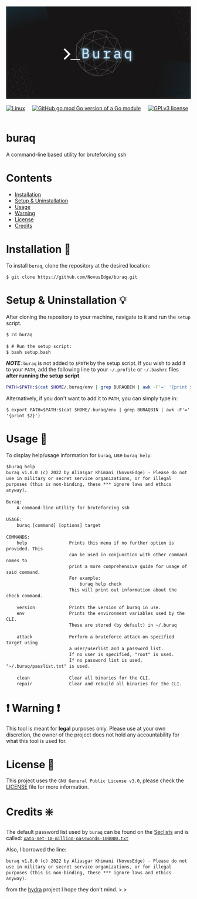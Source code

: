 ![Banner](banner.png)

[![Linux](https://svgshare.com/i/Zhy.svg)](https://svgshare.com/i/Zhy.svg)&nbsp;&nbsp;&nbsp;&nbsp;
[![GitHub go.mod Go version of a Go module](https://img.shields.io/github/go-mod/go-version/gomods/athens.svg)](https://github.com/gomods/athens)&nbsp;&nbsp;&nbsp;&nbsp;
[![GPLv3 license](https://img.shields.io/badge/License-GPLv3-blue.svg)](http://perso.crans.org/besson/LICENSE.html)&nbsp;&nbsp;&nbsp;&nbsp;

# buraq

A command-line based utility for bruteforcing ssh

# Contents

- [Installation](#installation)
- [Setup & Uninstallation](#setup-&-uninstallation)
- [Usage](#usage)
- [Warning](#warning)
- [License](#license)
- [Credits](#credits)

# Installation :floppy_disk:

To install `buraq`, clone the repository at the desired location:

```console
$ git clone https://github.com/NovusEdge/buraq.git
```

# Setup & Uninstallation :bulb:

After cloning the repository to your machine, navigate to it and run the `setup` script.

```console
$ cd buraq

$ # Run the setup script:
$ bash setup.bash
```

***NOTE***: `buraq` is not added to `$PATH` by the setup script. If you wish to add it to your `PATH`, add the following line to your `~/.profile` or `~/.bashrc` files **after running the setup script**.

```bash
PATH=$PATH:$(cat $HOME/.buraq/env | grep BURAQBIN | awk -F'=' '{print $2}') >> ~/.profile
```

Alternatively, if you don't want to add it to `PATH`, you can simply type in:

```console
$ export PATH=$PATH:$(cat $HOME/.buraq/env | grep BURAQBIN | awk -F'=' '{print $2}')
```

# Usage :rocket:

To display help/usage information for `buraq`, use `buraq help`:

```console
$buraq help
buraq v1.0.0 (c) 2022 by Aliasgar Khimani (NovusEdge) - Please do not use in military or secret service organizations, or for illegal purposes (this is non-binding, these *** ignore laws and ethics anyway).

Buraq:
    A command-line utility for bruteforcing ssh

USAGE:
    buraq [command] [options] target

COMMANDS:
    help                Prints this menu if no further option is provided. This
                        can be used in conjunction with other command names to
                        print a more comprehensive guide for usage of said command.
                        For example:
                            buraq help check
                        This will print out information about the check command.

    version             Prints the version of buraq in use.
    env                 Prints the environment variables used by the CLI.
                        These are stored (by default) in ~/.buraq

    attack              Perform a bruteforce attack on specified target using
                        a user/userlist and a password list.
                        If no user is specified, "root" is used.
                        If no password list is used, "~/.buraq/passlist.txt" is used.

    clean               Clear all binaries for the CLI.
    repair              Clear and rebuild all binaries for the CLI.
```

# :exclamation: Warning :exclamation:

This tool is meant for **legal** purposes only. Please use at your own discretion, the owner of the project does not hold any accountability for what this tool is used for.

# License :scroll:

This project uses the `GNU General Public License v3.0`, please check the [LICENSE](LICENSE) file for more information.

# Credits :sparkle:

The default password list used by `buraq` can be found on the [Seclists](https://github.com/danielmiessler/SecLists/) and is called: [`xato-net-10-million-passwords-100000.txt`](https://github.com/danielmiessler/SecLists/blob/master/Passwords/xato-net-10-million-passwords-100000.txt)

Also, I borrowed the line:
```
buraq v1.0.0 (c) 2022 by Aliasgar Khimani (NovusEdge) - Please do not use in military or secret service organizations, or for illegal purposes (this is non-binding, these *** ignore laws and ethics anyway).
```

from the [hydra](https://github.com/vanhauser-thc/thc-hydra) project I hope they don't mind. >.>
